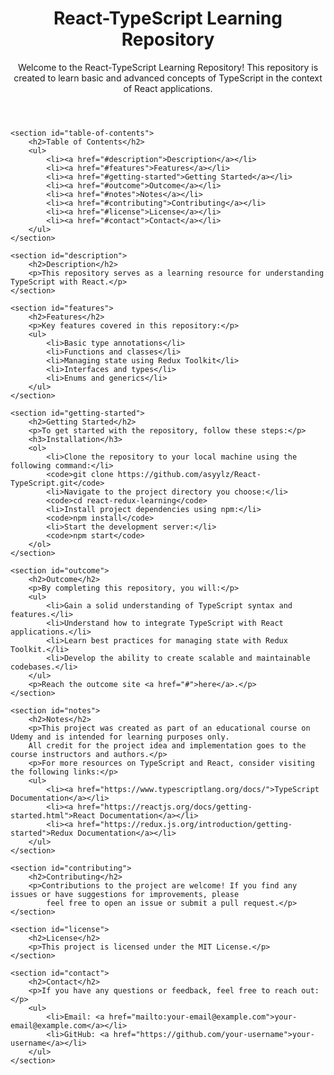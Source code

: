 <body>
    <header>
        <h1>React-TypeScript Learning Repository</h1>
        <p>Welcome to the React-TypeScript Learning Repository! This repository is created to learn basic and advanced
            concepts of TypeScript in the context of React applications.</p>
    </header>
    
    <section id="table-of-contents">
        <h2>Table of Contents</h2>
        <ul>
            <li><a href="#description">Description</a></li>
            <li><a href="#features">Features</a></li>
            <li><a href="#getting-started">Getting Started</a></li>
            <li><a href="#outcome">Outcome</a></li>
            <li><a href="#notes">Notes</a></li>
            <li><a href="#contributing">Contributing</a></li>
            <li><a href="#license">License</a></li>
            <li><a href="#contact">Contact</a></li>
        </ul>
    </section>

    <section id="description">
        <h2>Description</h2>
        <p>This repository serves as a learning resource for understanding TypeScript with React.</p>
    </section>

    <section id="features">
        <h2>Features</h2>
        <p>Key features covered in this repository:</p>
        <ul>
            <li>Basic type annotations</li>
            <li>Functions and classes</li>
            <li>Managing state using Redux Toolkit</li>
            <li>Interfaces and types</li>
            <li>Enums and generics</li>
        </ul>
    </section>

    <section id="getting-started">
        <h2>Getting Started</h2>
        <p>To get started with the repository, follow these steps:</p>
        <h3>Installation</h3>
        <ol>
            <li>Clone the repository to your local machine using the following command:</li>
            <code>git clone https://github.com/asyylz/React-TypeScript.git</code>
            <li>Navigate to the project directory you choose:</li>
            <code>cd react-redux-learning</code>
            <li>Install project dependencies using npm:</li>
            <code>npm install</code>
            <li>Start the development server:</li>
            <code>npm start</code>
        </ol>
    </section>

    <section id="outcome">
        <h2>Outcome</h2>
        <p>By completing this repository, you will:</p>
        <ul>
            <li>Gain a solid understanding of TypeScript syntax and features.</li>
            <li>Understand how to integrate TypeScript with React applications.</li>
            <li>Learn best practices for managing state with Redux Toolkit.</li>
            <li>Develop the ability to create scalable and maintainable codebases.</li>
        </ul>
        <p>Reach the outcome site <a href="#">here</a>.</p>
    </section>

    <section id="notes">
        <h2>Notes</h2>
        <p>This project was created as part of an educational course on Udemy and is intended for learning purposes only.
        All credit for the project idea and implementation goes to the course instructors and authors.</p>
        <p>For more resources on TypeScript and React, consider visiting the following links:</p>
        <ul>
            <li><a href="https://www.typescriptlang.org/docs/">TypeScript Documentation</a></li>
            <li><a href="https://reactjs.org/docs/getting-started.html">React Documentation</a></li>
            <li><a href="https://redux.js.org/introduction/getting-started">Redux Documentation</a></li>
        </ul>
    </section>

    <section id="contributing">
        <h2>Contributing</h2>
        <p>Contributions to the project are welcome! If you find any issues or have suggestions for improvements, please
            feel free to open an issue or submit a pull request.</p>
    </section>

    <section id="license">
        <h2>License</h2>
        <p>This project is licensed under the MIT License.</p>
    </section>

    <section id="contact">
        <h2>Contact</h2>
        <p>If you have any questions or feedback, feel free to reach out:</p>
        <ul>
            <li>Email: <a href="mailto:your-email@example.com">your-email@example.com</a></li>
            <li>GitHub: <a href="https://github.com/your-username">your-username</a></li>
        </ul>
    </section>
</body>
